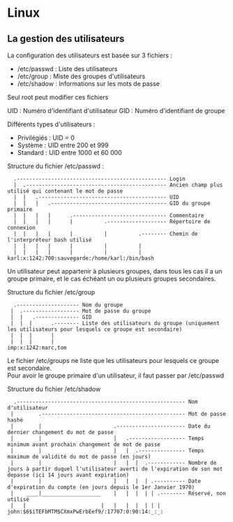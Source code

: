 # Linux

## La gestion des utilisateurs

La configuration des utilisateurs est basée sur 3 fichiers :
- /etc/passwd : Liste des utilisateurs
- /etc/group : Miste des groupes d'utilisateurs
- /etc/shadow : Informations sur les mots de passe

Seul root peut modifier ces fichiers

UID : Numéro d'identifiant d'utilisateur
GID : Numéro d'identifiant de groupe

Différents types d'utilisateurs :
- Privilégiés : UID = 0
- Système : UID entre 200 et 999
- Standard : UID entre 1000 et 60 000

Structure du fichier /etc/passwd :
```
  .------------------------------------------------ Login
  |  .--------------------------------------------- Ancien champ plus utilisé qui contenant le mot de passe
  |  |   .----------------------------------------- UID
  |  |   |   .------------------------------------- GID du groupe primaire
  |  |   |   |      .------------------------------ Commentaire
  |  |   |   |      |          .------------------- Répertoire de connexion
  |  |   |   |      |          |          .-------- Chemin de l'interpréteur bash utilisé
  |  |   |   |      |          |          |
  |  |   |   |      |          |          |
karl:x:1242:700:sauvegarde:/home/karl:/bin/bash
```
Un utilisateur peut appartenir à plusieurs groupes, dans tous les cas il a un groupe primaire, et le cas échéant un ou plusieurs groupes secondaires.

Structure du fichier /etc/group
```
  .-------------------- Nom du groupe
 |  .------------------ Mot de passe du groupe
 |  |   .-------------- GID
 |  |  |      .-------- Liste des utilisateurs du groupe (uniquement les utilisateurs pour lesquels ce groupe est secondaire)
 |  |  |      |
 |  |  |      |
imp:x:1242:marc,tom
```
Le fichier /etc/groups ne liste que les utilisateurs pour lesquels ce groupe est secondaire.  
Pour avoir le groupe primaire d'un utilisateur, il faut passer par /etc/passwd

Structure du fichier /etc/shadow
```
  .------------------------------------------------------ Nom d'utilisateur
 |        .---------------------------------------------- Mot de passe hashé
 |        |                       .---------------------- Date du dernier changement du mot de passe
 |        |                       |   .------------------ Temps minimum avant prochain changement de mot de passe
 |        |                       |   |  .--------------- Temps maximum de validité du mot de passe (en jours)
 |        |                       |   |  |  .------------ Nombre de jours à partir duquel l'utilisateur averti de l'expiration de son mot depasse (ici 14 jours avant expiration)
 |        |                       |   |  |  | .---------- Date d'expiration du compte (en jours depuis le 1er Janvier 1970)
 |    ____|___________________    |   |  |  | | .-------- Réservé, non utilisé
 |   |                        |   |   |  |  | | |
john:$6$iTEFbMTM$CXmxPwErbEef9/:17707:0:90:14:_:_:
```
